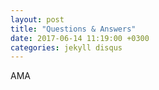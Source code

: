 ```yaml
---
layout: post
title: "Questions & Answers"
date: 2017-06-14 11:19:00 +0300
categories: jekyll disqus
---
```


AMA
